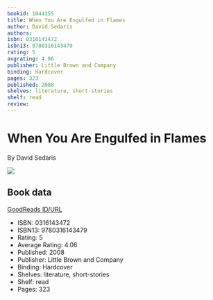 ```yaml
---
bookid: 1044355
title: When You Are Engulfed in Flames
author: David Sedaris
authors: 
isbn: 0316143472
isbn13: 9780316143479
rating: 5
avgrating: 4.06
publisher: Little Brown and Company
binding: Hardcover
pages: 323
published: 2008
shelves: literature, short-stories
shelf: read
review: 
---
```


# When You Are Engulfed in Flames

By David Sedaris

![](https://i.gr-assets.com/images/S/compressed.photo.goodreads.com/books/1547552824l/1044355._SX318_.jpg)

## Book data

[GoodReads ID/URL](https://www.goodreads.com/book/show/1044355)

- ISBN: 0316143472
- ISBN13: 9780316143479
- Rating: 5
- Average Rating: 4.06
- Published: 2008
- Publisher: Little Brown and Company
- Binding: Hardcover
- Shelves: literature, short-stories
- Shelf: read
- Pages: 323


